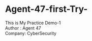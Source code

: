 # Agent-47-first-Try-
This is My Practice Demo-1
<br>
Author : Agent 47
<br>
Company: CyberSecurity
